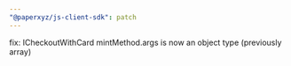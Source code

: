 ```yaml
---
"@paperxyz/js-client-sdk": patch
---
```


fix: ICheckoutWithCard mintMethod.args is now an object type (previously array)
